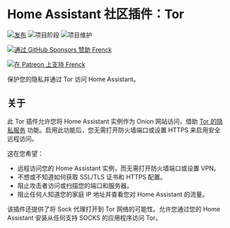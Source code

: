 # Home Assistant 社区插件：Tor

[![发布][release-shield]][release] ![项目阶段][project-stage-shield] ![项目维护][maintenance-shield]

[![通过 GitHub Sponsors 赞助 Frenck][github-sponsors-shield]][github-sponsors]

[![在 Patreon 上支持 Frenck][patreon-shield]][patreon]

保护您的隐私并通过 Tor 访问 Home Assistant。

## 关于

此 Tor 插件允许您将 Home Assistant 实例作为 Onion 网站访问，借助 [Tor 的隐私服务][tor-hidden-service] 功能。启用此功能后，您无需打开防火墙端口或设置 HTTPS 来启用安全远程访问。

这在您希望：

- 远程访问您的 Home Assistant 实例，而无需打开防火墙端口或设置 VPN。
- 不想或不知道如何获取 SSL/TLS 证书和 HTTPS 配置。
- 阻止攻击者访问或扫描您的端口和服务器。
- 阻止任何人知道您的家庭 IP 地址并查看您对 Home Assistant 的流量。

该插件还提供了将 Sock 代理打开到 Tor 网络的可能性。允许您通过您的 Home Assistant 安装从任何支持 SOCKS 的应用程序访问 Tor。

[discord-shield]: https://img.shields.io/discord/478094546522079232.svg
[discord]: https://discord.me/hassioaddons
[forum-shield]: https://img.shields.io/badge/community-forum-brightgreen.svg
[forum]: https://community.home-assistant.io/t/home-assistant-community-add-on-tor/33822?u=frenck
[github-sponsors-shield]: https://frenck.dev/wp-content/uploads/2019/12/github_sponsor.png
[github-sponsors]: https://github.com/sponsors/frenck
[maintenance-shield]: https://img.shields.io/maintenance/yes/2025.svg
[patreon-shield]: https://frenck.dev/wp-content/uploads/2019/12/patreon.png
[patreon]: https://www.patreon.com/frenck
[project-stage-shield]: https://img.shields.io/badge/project%20stage-production%20ready-brightgreen.svg
[release-shield]: https://img.shields.io/badge/version-v6.0.0-blue.svg
[release]: https://github.com/hassio-addons/addon-tor/tree/v6.0.0
[tor-hidden-service]: https://www.torproject.org/docs/hidden-services.html.en